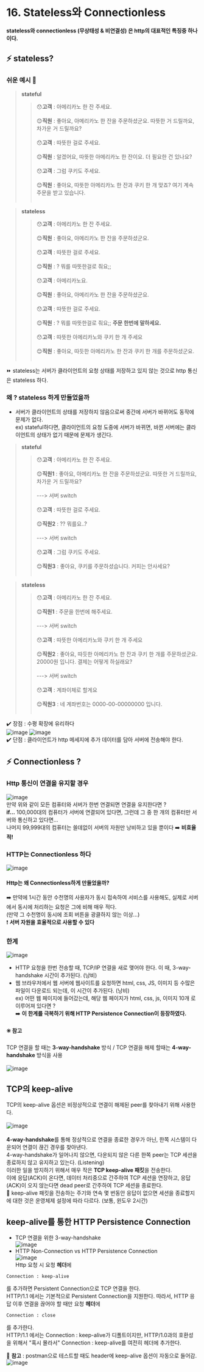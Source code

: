 # 16. Stateless와 Connectionless 

<b>stateless와 connectionless (무상태성 & 비연결성) 은 http의 대표적인 특징중 하나이다. </b>

## ⚡️ stateless? 

### 쉬운 예시 🧐
> <b>stateful</b>
> > :hushed:**고객** : 아메리카노 한 잔 주세요. <br><br>
:blush:**직원** : 좋아요, 아메리카노 한 잔을 주문하셨군요. 따뜻한 거 드릴까요, 차가운 거 드릴까요? <br><br>
:hushed:**고객** : 따뜻한 걸로 주세요. <br><br>
:blush:**직원** : 알겠어요, 따뜻한 아메리카노 한 잔이요. 더 필요한 건 있나요? <br><br>
:hushed:**고객** : 그럼 쿠키도 주세요. <br><br>
:blush:**직원** : 좋아요, 따뜻한 아메리카노 한 잔과 쿠키 한 개 맞죠? 여기 계속 주문을 받고 있습니다. <br><br>

> <b>stateless</b>
> > :hushed:**고객** : 아메리카노 한 잔 주세요. <br><br>
:blush:**직원** : 좋아요, 아메리카노 한 잔을 주문하셨군요. <br><br>
:hushed:**고객** : 따뜻한 걸로 주세요. <br><br>
:blush:**직원** : ? 뭐를 따뜻한걸로 줘요;;<br><br>
:hushed:**고객** : 아메리카노요. <br><br>
:blush:**직원** : 좋아요, 아메리카노 한 잔을 주문하셨군요. <br><br>
:hushed:**고객** : 따뜻한 걸로 주세요. <br><br>
:blush:**직원** : ? 뭐를 따뜻한걸로 줘요;; <b>주문 한번에 말하세요.</b><br><br>
:hushed:**고객** : 따뜻한 아메리카노와 쿠키 한 개 주세요 <br><br>
:blush:**직원** : 좋아요, 따듯한 아메리카노 한 잔과 쿠키 한 개를 주문하셨군요. <br><br>

:fast_forward: stateless는 서버가 클라이언트의 요청 상태를 저장하고 있지 않는 것으로 http 통신은 stateless 하다.

### 왜 ? stateless 하게 만들었을까 
- 서버가 클라이언트의 상태를 저장하지 않음으로써 중간에 서버가 바뀌어도 동작에 문제가 없다. <br>
ex) stateful하다면, 클라이언트의 요청 도중에 서버가 바뀌면, 바뀐 서버에는 클라이언트의 상태가 없기 때문에 문제가 생긴다.

> <b>stateful</b>
> > :hushed:**고객** : 아메리카노 한 잔 주세요. <br><br>
:blush:**직원1** : 좋아요, 아메리카노 한 잔을 주문하셨군요. 따뜻한 거 드릴까요, 차가운 거 드릴까요? <br><br>
---> 서버 switch <br><br>
:hushed:**고객** : 따뜻한 걸로 주세요. <br><br>
:blush:**직원2** : ?? 뭐를요..?<br><br>
---> 서버 switch <br><br>
:hushed:**고객** : 그럼 쿠키도 주세요. <br><br>
:blush:**직원3** : 좋아요, 쿠키를 주문하셨습니다. 커피는 안사세요?<br><br>

> <b>stateless</b>
> > :hushed:**고객** : 아메리카노 한 잔 주세요. <br><br>
:blush:**직원1** : 주문을 한번에 해주세요. <br><br>
---> 서버 switch <br><br>
:hushed:**고객** : 따뜻한 아메리카노와 쿠키 한 개 주세요 <br><br>
:blush:**직원2** : 좋아요, 따듯한 아메리카노 한 잔과 쿠키 한 개를 주문하셨군요. 20000원 입니다. 결제는 어떻게 하실래요?<br><br>
---> 서버 switch <br><br>
:hushed:**고객** : 계좌이체로 할게요 <br><br>
:blush:**직원3** : 네 계좌번호는 0000-00-00000000 입니다. <br><br>

:heavy_check_mark: 장점 : 수평 확장에 유리하다 <br>
![image](https://github.com/kksshh0612/cs_study/assets/81570533/2140d130-8ffa-429b-9bc8-d95adc942813)
![image](https://github.com/kksshh0612/cs_study/assets/81570533/c1a7916e-fe86-46d4-98d9-150a414b4740) <br>
:heavy_check_mark: 단점 : 클라이언트가 http 메세지에 추가 데이터를 담아 서버에 전송해야 한다.  <br>

## ⚡️ Connectionless ? 

### Http 통신이 연결을 유지할 경우 
![image](https://github.com/kksshh0612/cs_study/assets/81570533/f944167a-93f6-4f1f-b653-b3ab1024028e) <br>
만약 위와 같이 모든 컴퓨터와 서버가 한번 연결되면 연결을 유지한다면 ? <br>
<b>if...</b> 100,000대의 컴퓨터가 서버에 연결되어 있다면, 그런데 그 중 한 개의 컴퓨터만 서버와 통신하고 있다면...<br>
나머지 99,999대의 컴퓨터는 쓸데없이 서버의 자원만 낭비하고 있을 뿐이다 :arrow_right: <b>비효율적!</b>

### HTTP는 Connectionless 하다
![image](https://github.com/kksshh0612/cs_study/assets/81570533/6e8466fe-ac23-42c0-a3b5-055cfd8a7aa8) <br>
#### Http는 왜 Connectionless하게 만들었을까? <br>
:arrow_right: 만약에 1시간 동안 수천명의 사용자가 동시 접속하여 서비스를 사용해도, 실제로 서버에서 동시에 처리하는 요청은 그에 비해 매우 적다. <br>
(만약 그 수천명이 동시에 조회 버튼을 광클하지 않는 이상...) <br>
:heavy_exclamation_mark: <b>서버 자원을 효율적으로 사용할 수 있다</b>

### 한계 
![image](https://github.com/kksshh0612/cs_study/assets/81570533/98861a92-2f78-480a-b74f-3b989635215c) <br>
- HTTP 요청을 한번 전송할 때, TCP/IP 연결을 새로 맺어야 한다. 이 때, 3-way-handshake 시간이 추가된다. (낭비) <br>
- 웹 브라우저에서 웹 서버에 웹사이트를 요청하면 html, css, JS, 이미지 등 수많은 파일이 다운로드 되는데, 이 시간이 추가된다. (낭비)
  <br>
ex) 어떤 웹 페이지에 들어갔는데, 해당 웹 페이지가 html, css, js, 이미지 10개 로 이루어져 있다면 ? <br>
:arrow_right: <b>이 한계를 극복하기 위해 HTTP Persistence Connection이 등장하였다.</b>

#### :eight_spoked_asterisk: 참고 
TCP 연결을 할 때는 <b>3-way-handshake</b> 방식 / TCP 연결을 해제 할때는 <b>4-way-handshake</b> 방식을 사용 <br><br>
![image](https://github.com/kksshh0612/cs_study/assets/81570533/bee7c423-5694-418b-a983-513acf26f047)

## TCP의 keep-alive 
TCP의 keep-alive 옵션은 비정상적으로 연결이 해제된 peer를 찾아내기 위해 사용한다. <br><br>
![image](https://github.com/kksshh0612/cs_study/assets/81570533/48c202f1-ec82-432f-b157-24b055d70ba8) <br><br>
<b>4-way-handshake</b>를 통해 정상적으로 연결을 종료한 경우가 아닌, 한쪽 시스템이 다운되어 연결이 끊긴 경우를 찾아낸다. <br>
4-way-handshake가 일어나지 않으면, 다운되지 않은 다른 한쪽 peer는 TCP 세션을 종료하지 않고 유지하고 있는다. (Listening) <br>
이러한 일을 방지하기 위해서 매우 작은 <b>TCP keep-alive 패킷</b>을 전송한다.<br>
이에 응답(ACK)이 온다면, 데이터 처리중으로 간주하여 TCP 세션을 연장하고, 응답(ACK)이 오지 않는다면 dead peer로 간주하여 TCP 세션을 종료한다. <br>
:large_orange_diamond: keep-alive 패킷을 전송하는 주기와 연속 몇 번동안 응답이 없으면 세션을 종료할지에 대한 것은 운영체제 설정에 따라 다르다. (보통, 윈도우 2시간) <br>

## keep-alive를 통한 HTTP Persistence Connection 
- TCP 연결을 위한 3-way-handshake <br>
![image](https://github.com/kksshh0612/cs_study/assets/81570533/7cee6a67-ca28-47f8-b567-b60b49afe756) <br>
- HTTP Non-Connection vs HTTP Persistence Connection <br>
![image](https://github.com/kksshh0612/cs_study/assets/81570533/3ae6130c-4292-4d80-a579-05899356306e) <br>
Http 요청 시 요청 <b>헤더</b>에 
```
Connection : keep-alive
```
를 추가하면 Persistent Connection으로 TCP 연결을 한다. <br>
HTTP/1.1 에서는 기본적으로 Persistent Connection을 지원한다. 따라서, HTTP 응답 이후 연결을 끊어야 할 때만 요청 <b>헤더</b>에 
```
Connection : close
```
를 추가한다. <br>
HTTP/1.1 에서는 Connection : keep-alive가 디폴트이지만, HTTP/1.0과의 호환성을 위해서 "혹시 몰라서" Connection : keep-alive를 여전히 헤더에 추가한다. <br>

:trident: <b>참고</b> : postman으로 테스트할 때도 header에 keep-alive 옵션이 자동으로 들어감.
![image](https://github.com/kksshh0612/cs_study/assets/81570533/7c4586a7-3b75-4385-a134-accc79c83420)
